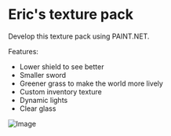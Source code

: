 # Eric's texture pack

Develop this texture pack using PAINT.NET.

Features:
- Lower shield to see better
- Smaller sword
- Greener grass to make the world more lively
- Custom inventory texture
- Dynamic lights
- Clear glass

![Image](https://ericdaniels.dev/minecraft.png)

